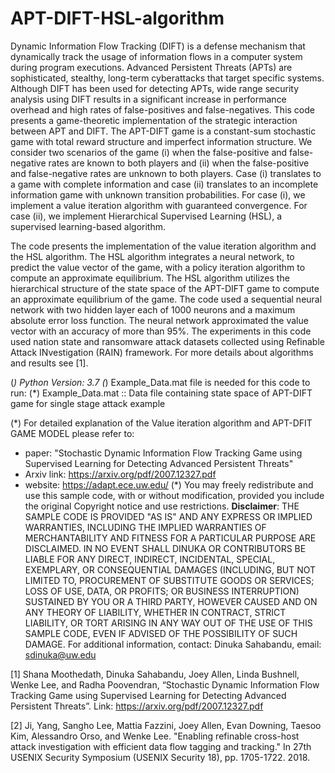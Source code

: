 # APT-DIFT-HSL-algorithm
Dynamic Information Flow Tracking (DIFT) is a defense mechanism that dynamically track the usage of information flows in a computer system during program executions. Advanced Persistent Threats (APTs) are sophisticated, stealthy, long-term cyberattacks that target specific systems. Although DIFT has been used for detecting APTs, wide range security analysis using DIFT results in a significant increase in performance overhead and high rates of false-positives and false-negatives. This code presents a game-theoretic implementation of the strategic interaction between APT and DIFT. The APT-DIFT game is a constant-sum stochastic game with total reward structure and imperfect information structure. We consider two scenarios of the game (i) when the false-positive and false-negative rates are known to both players and (ii) when the false-positive and false-negative rates are unknown to both players. Case (i) translates to a game with complete information and case (ii) translates to an incomplete information game with unknown transition probabilities. For case (i), we implement a value iteration algorithm with guaranteed convergence. For case (ii), we implement Hierarchical Supervised Learning (HSL), a supervised learning-based algorithm. 

The code presents the implementation of the value iteration algorithm and the HSL algorithm. The HSL algorithm integrates a neural network, to predict the value vector of the game, with a policy iteration algorithm to compute an approximate equilibrium. The HSL algorithm utilizes the hierarchical structure of the state space of the APT-DIFT game to compute an approximate equilibrium of the game. The code used a sequential neural network   with two hidden layer each of 1000 neurons and a maximum absolute error loss function. The neural network approximated the value vector with an accuracy of more than 95%. The experiments in this code used nation state and ransomware attack datasets collected using Refinable Attack INvestigation (RAIN) framework. For more details about algorithms and results see [1].

(*) Python Version: 3.7
(*) Example_Data.mat file is needed for this code to run:
(*) Example_Data.mat :: Data file containing state space of APT-DIFT game for single stage attack example

(*) For detailed explanation of the Value iteration algorithm and APT-DFIT GAME MODEL please refer to:
 - paper: "Stochastic Dynamic Information Flow Tracking Game using Supervised Learning for Detecting Advanced Persistent Threats"
 - Arxiv link: https://arxiv.org/pdf/2007.12327.pdf
 - website: https://adapt.ece.uw.edu/
(*) You may freely redistribute and use this sample code, with or without modification, provided you include the original Copyright notice and use restrictions.
$\textbf{Disclaimer}:$ THE SAMPLE CODE IS PROVIDED "AS IS" AND ANY EXPRESS OR IMPLIED WARRANTIES, INCLUDING THE IMPLIED WARRANTIES OF MERCHANTABILITY AND FITNESS FOR A PARTICULAR PURPOSE ARE DISCLAIMED. IN NO EVENT SHALL DINUKA OR CONTRIBUTORS BE LIABLE FOR ANY DIRECT, INDIRECT, INCIDENTAL, SPECIAL, EXEMPLARY, OR CONSEQUENTIAL DAMAGES (INCLUDING, BUT NOT LIMITED TO, PROCUREMENT OF SUBSTITUTE GOODS OR SERVICES; LOSS OF USE, DATA, OR PROFITS; OR BUSINESS INTERRUPTION) SUSTAINED BY YOU OR A THIRD PARTY, HOWEVER CAUSED AND ON ANY THEORY OF LIABILITY, WHETHER IN CONTRACT, STRICT LIABILITY, OR TORT ARISING IN ANY WAY OUT OF THE USE OF THIS SAMPLE CODE, EVEN IF ADVISED OF THE POSSIBILITY OF SUCH DAMAGE.
For additional information, contact: Dinuka Sahabandu, email: sdinuka@uw.edu

[1] Shana Moothedath, Dinuka Sahabandu, Joey Allen, Linda Bushnell, Wenke Lee, and Radha Poovendran, “Stochastic Dynamic Information Flow Tracking Game using Supervised Learning for Detecting Advanced Persistent Threats”. Link: https://arxiv.org/pdf/2007.12327.pdf

[2] Ji, Yang, Sangho Lee, Mattia Fazzini, Joey Allen, Evan Downing, Taesoo Kim, Alessandro Orso, and Wenke Lee. "Enabling refinable cross-host attack investigation with efficient data flow tagging and tracking." In 27th USENIX Security Symposium (USENIX Security 18), pp. 1705-1722. 2018.
